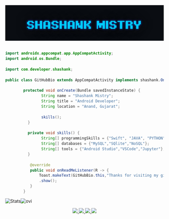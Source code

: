 <div style="display:flex;">
<img alt="App image" src="GIF/name1.gif" width="100%">
</div>

```JAVA
        
import androidx.appcompat.app.AppCompatActivity;
import android.os.Bundle;

import com.developer.shashank;

public class GitHubBio extends AppCompatActivity implements shashank.OnReadMeListener {

        protected void onCreate(Bundle savedInstanceState) {
                String name = "Shashank Mistry";
                String title = "Android Developer";
                String location = "Anand, Gujarat";

                skills();
          }

          private void skills() {
                String[] programmingSkills = {"Swift", "JAVA", "PYTHON", "HTML", "CSS", "C#", "Kotlin", "ReactJS", "JavaScript"};
                String[] databases = {"MySQL","SQlite","NoSQL"};
                String[] tools = {"Android Studio","VSCode","Jupyter"};
          }

           @override
           public void onReadMeListener(R -> {
               Toast.makeText(GitHubBio.this,"Thanks for visiting my github",Toast.LENGTH_LONG)
               .show();
           }
        }
```


 <div align="center">
        
<img align="left" alt="Stats" src="https://github-readme-stats.vercel.app/api?username=ShashankMistry&show_icons=true&theme=dark&hide=issues&hide_border=true&hide_title=true&count_private=true" >
</div>
<img src="https://github-readme-stats.vercel.app/api/top-langs?username=ShashankMistry&show_icons=true&locale=en&layout=compact&theme=chartreuse-dark" alt="ovi" />        
<p align="center"> 
<a href="https://shashankmistry30.medium.com/"><img  src="https://img.icons8.com/color/50/000000/medium-logo.png"/>
<a href="mailto:shashankmistry30@gmail.com"><img  src="https://img.icons8.com/ios-filled/50/ffffff/gmail-new.png"/>
<a href="https://www.instagram.com/_shashank_mistry_/"><img  src="https://img.icons8.com/ios-filled/50/ffffff/instagram-new.png"/>
<a href="https://www.linkedin.com/in/shashank-mistry/" /><img src="https://img.icons8.com/ios-filled/50/ffffff/linkedin.png"/>
</p>



       
<!-- ![Snake animation](https://github.com/ShashankMistry/github-readme/blob/output/github-contribution-snake.svg) -->

<!-- ![Snake animation](https://github.com/madushadhanushka/github-readme/blob/output/github-contribution-snake.svg) -->

       

       

